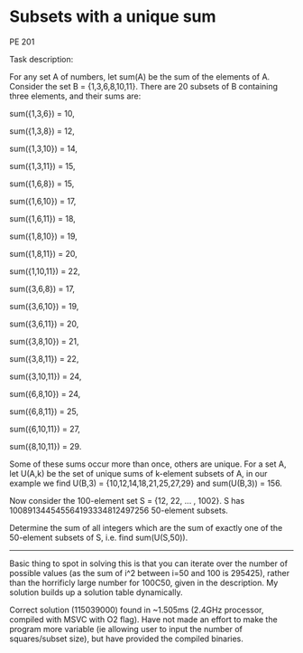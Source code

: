 # Subsets with a unique sum
PE 201


Task description:



For any set A of numbers, let sum(A) be the sum of the elements of A.
Consider the set B = {1,3,6,8,10,11}.
There are 20 subsets of B containing three elements, and their sums are:

sum({1,3,6}) = 10,

sum({1,3,8}) = 12,

sum({1,3,10}) = 14,

sum({1,3,11}) = 15,

sum({1,6,8}) = 15,

sum({1,6,10}) = 17,

sum({1,6,11}) = 18,

sum({1,8,10}) = 19,

sum({1,8,11}) = 20,

sum({1,10,11}) = 22,

sum({3,6,8}) = 17,

sum({3,6,10}) = 19,

sum({3,6,11}) = 20,

sum({3,8,10}) = 21,

sum({3,8,11}) = 22,

sum({3,10,11}) = 24,

sum({6,8,10}) = 24,

sum({6,8,11}) = 25,

sum({6,10,11}) = 27,

sum({8,10,11}) = 29.


Some of these sums occur more than once, others are unique.
For a set A, let U(A,k) be the set of unique sums of k-element subsets of A, in our example we find U(B,3) = {10,12,14,18,21,25,27,29} and sum(U(B,3)) = 156.

Now consider the 100-element set S = {12, 22, ... , 1002}.
S has 100891344545564193334812497256 50-element subsets.

Determine the sum of all integers which are the sum of exactly one of the 50-element subsets of S, i.e. find sum(U(S,50)).


***

Basic thing to spot in solving this is that you can iterate over the number of possible values (as the sum of i^2 between i=50 and 100 is 295425), rather than the horrificly large number for 100C50, given in the description. My solution builds up a solution table dynamically.

Correct solution (115039000) found in ~1.505ms (2.4GHz processor, compiled with MSVC with O2 flag). Have not made an effort to make the program more variable (ie allowing user to input the number of squares/subset size), but have provided the compiled binaries.

